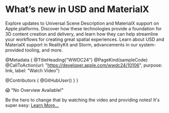 # What’s new in USD and MaterialX

Explore updates to Universal Scene Description and MaterialX support on Apple platforms. Discover how these technologies provide a foundation for 3D content creation and delivery, and learn how they can help streamline your workflows for creating great spatial experiences. Learn about USD and MaterialX support in RealityKit and Storm, advancements in our system-provided tooling, and more.

@Metadata {
   @TitleHeading("WWDC24")
   @PageKind(sampleCode)
   @CallToAction(url: "https://developer.apple.com/wwdc24/10106", purpose: link, label: "Watch Video")

   @Contributors {
      @GitHubUser(<replace this with your GitHub handle>)
   }
}

😱 "No Overview Available!"

Be the hero to change that by watching the video and providing notes! It's super easy:
 [Learn More…](https://wwdcnotes.github.io/WWDCNotes/documentation/wwdcnotes/contributing)
